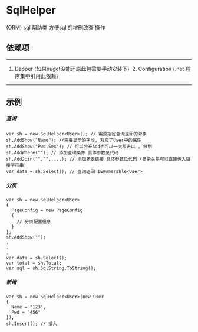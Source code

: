 # SqlHelper
(ORM) sql 帮助类 方便sql 的增删改查 操作 

## 依赖项
---
  1. Dapper (如果nuget没能还原此包需要手动安装下)
  2. Configuration (.net 程序集中引用此依赖)
---

## 示例
##### 查询
```
var sh = new SqlHelper<User>(); // 需要指定查询返回的对象
sh.AddShow("Name"); //需要显示的字段, 对应了User中的属性
sh.AddShow("Pwd,Sex"); // 可以分开Add也可以一次写进以 , 分割
sh.AddWhere(""); // 添加查询条件 具体参数见代码
sh.AddJoin("","",....); // 添加多表链接 具体参数见代码 (复杂关系可以直接传入链接字符串)
var data = sh.Select(); // 查询返回 IEnumerable<User>
```
##### 分页
```
var sh = new SqlHelper<User>
{
  PageConfig = new PageConfig
  {
    // 分页配置信息
  }
};
sh.AddShow("");
.
.
.
var data = sh.Select();
var total = sh.Total;
var sql = sh.SqlString.ToString();
```
##### 新增
```
var sh = new SqlHelper<User>(new User
{
  Name = "123",
  Pwd = "456"
});
sh.Insert(); // 插入
```






